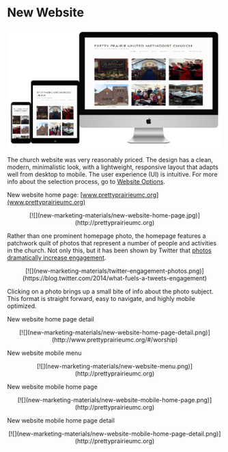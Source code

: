 # New Website

![](new-marketing-materials/new-website-iphone-6+-ipad-imac.png)

The church website was very reasonably priced. The design has a clean, modern, minimalistic look, with a lightweight, responsive layout that adapts well from desktop to mobile. The user experience (UI) is intuitive.
For more info about the selection process, go to [Website Options](website_options.md). 

New website home page: [www.prettyprairieumc.org](www.prettyprairieumc.org)<br>
<center>
[![](new-marketing-materials/new-website-home-page.jpg)](http://prettyprairieumc.org)
</center>

Rather than one prominent homepage photo, the homepage features a patchwork quilt of photos that represent a number of people and activities in the church. Not only this, but it has been shown by Twitter that [photos dramatically increase engagement](https://blog.twitter.com/2014/what-fuels-a-tweets-engagement).

<center>
[![](new-marketing-materials/twitter-engagement-photos.png)](https://blog.twitter.com/2014/what-fuels-a-tweets-engagement)
</center>

Clicking on a photo brings up a small bite of info about the photo subject. This format is straight forward, easy to navigate, and highly mobile optimized. 

New website home page detail
<center>
[![](new-marketing-materials/new-website-home-page-detail.png)](http://www.prettyprairieumc.org/#/worship)
</center>

New website mobile menu
<center>
[![](new-marketing-materials/new-website-menu.png)](http://prettyprairieumc.org)
</center>

New website mobile home page
<center>
[![](new-marketing-materials/new-website-mobile-home-page.png)](http://prettyprairieumc.org)
</center>

New website mobile home page detail
<center>
[![](new-marketing-materials/new-website-mobile-home-page-detail.png)](http://prettyprairieumc.org)
</center>

